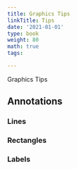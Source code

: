 ```yaml
---
title: Graphics Tips
linkTitle: Tips
date: '2021-01-01'
type: book
weight: 80
math: true
tags:

---
```


Graphics Tips

## Annotations

### Lines

### Rectangles

### Labels


